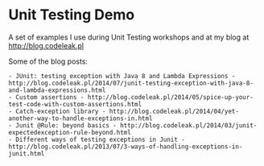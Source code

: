 Unit Testing Demo
=================

A set of examples I use during Unit Testing workshops and at my blog at http://blog.codeleak.pl

Some of the blog posts:

    - JUnit: testing exception with Java 8 and Lambda Expressions - http://blog.codeleak.pl/2014/07/junit-testing-exception-with-java-8-and-lambda-expressions.html
    - Custom assertions - http://blog.codeleak.pl/2014/05/spice-up-your-test-code-with-custom-assertions.html
    - Catch-exception library - http://blog.codeleak.pl/2014/04/yet-another-way-to-handle-exceptions-in.html
    - Junit @Rule: beyond basics - http://blog.codeleak.pl/2014/03/junit-expectedexception-rule-beyond.html
    - Different ways of testing exceptions in Junit - http://blog.codeleak.pl/2013/07/3-ways-of-handling-exceptions-in-junit.html

